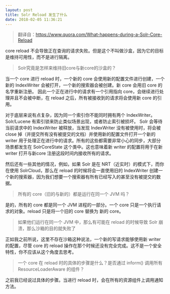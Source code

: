 ```yaml
---
layout: post
title: Solr Reload 发生了什么
date: 2018-02-05 11:36:21
---
```


> 翻译自：https://www.quora.com/What-happens-during-a-Solr-Core-Reload

core reload 不会导致正在查询的请求失败。但是这个不叫做沙盒，因为它的目标是维持可用性，而不是进行隔离。

> Solr究竟是怎样来维持旧core与新core的沙盒的？

当一个 core 进行 reload 时，一个新的 core 会使用新的配置文件进行创建，一个新的 IndexWriter 会被打开，一个新的搜索器会被创建。新 core 会用旧 core 的名字重新注册。
因此一个正在进行中的请求有一个引用指向 core，会继续进行处理并且不会被中断，在 reload 之后，所有被接收到的请求将会使用新 core 的引用。

对于底层来说有点复杂，因为同一个索引你不能同时拥有两个 IndexWriter。
Solr/Lucene 有索引锁来防止类似场景出现，或者防止索引被损坏。
Solr 会等待当前请求中的 IndexWriter 被释放，当发现 IndexWriter 没有被使用时，将会被 close 掉（并提交所有没有被提交的文档）并使用新的配置文件打开一个新的 writer 用于处理正在进行中的请求。所有的这些都需要非常小心的同步，大部分场景都发生在 SolrCoreState 这个类中。这也意味着新 writer 的配置将用于在新 writer 打开与新core 注册这段时间内接收所有的请求。

然后还有一些其他的情况，例如，如果 Solr 是在 NRT（近实时）的模式下，而你在使用 SolrCloud，那么在 reload 的时候将会一直使用旧的 IndexWriter 创建一个新的搜索器，因为我们想要一个搜索器有所有已经写入的甚至没有被提交的数据。

> 所有的 core（旧的与新的）都是运行在同一个 JVM 吗？

是的，所有的 core 都是同一个 JVM 进程的一部分。一个 core 只是一个执行请求的对象。reload 只是将一个旧的 core 替换为 新的 core。

> 如果他们运行在同一个 JVM 中，那么有可能在 reload 的时候导致 Solr 崩溃，那么沙箱的目的就失败了

正如我之前所说，这里不存在沙箱这种说法，一个新的写请求能够使用新 writer 的配置，尽管 core 的 reload 操作在那个时候还没有完全完成。这不是一个安全特性，你不应该从这个角度去思考。

> 一个 core 在 reload 时的具体的步骤是什么？是否通过 inform() 调用所有 ResourceLoaderAware 的组件？

之前我已经说过具体的步骤。当进行 reload 时，会在所有的资源组件上调用通知方法。
